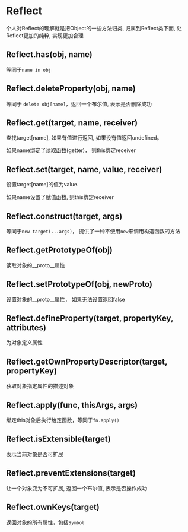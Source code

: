 # Reflect

个人对Reflect的理解就是把Object的一些方法归类, 归属到Reflect类下面, 让Reflect更加的纯粹, 实现更加合理

## Reflect.has(obj, name)

等同于`name in obj`

## Reflect.deleteProperty(obj, name)

等同于 `delete obj[name]`，返回一个布尔值, 表示是否删除成功

## Reflect.get(target, name, receiver)

查找target[name], 如果有值进行返回, 如果没有值返回undefined。

如果name绑定了读取函数(getter)， 则this绑定receiver

## Reflect.set(target, name, value, receiver)

设置target[name]的值为value.

如果name设置了赋值函数, 则this绑定receiver

## Reflect.construct(target, args)

等同于`new target(...args)`， 提供了一种不使用`new`来调用构造函数的方法

## Reflect.getPrototypeOf(obj)

读取对象的__proto__属性

## Reflect.setPrototypeOf(obj, newProto)

设置对象的__proto__属性， 如果无法设置返回false

## Reflect.defineProperty(target, propertyKey, attributes)

为对象定义属性

## Reflect.getOwnPropertyDescriptor(target, propertyKey)

获取对象指定属性的描述对象

## Reflect.apply(func, thisArgs, args)

绑定this对象后执行给定函数，等同于`fn.apply()`

## Reflect.isExtensible(target)

表示当前对象是否可扩展

## Reflect.preventExtensions(target)

让一个对象变为不可扩展, 返回一个布尔值, 表示是否操作成功

## Reflect.ownKeys(target)

返回对象的所有属性，包括`Symbol`
